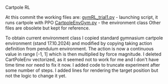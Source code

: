 Cartpole RL

At this commit the working files are:
[gymRL_trial1.py](gymRL_trial1.py) - launching script, it runs cartpole with PPO
[CartpoleEnvGym.py](CartpoleEnvGym.py) - the environment class
Other files are obsolete but kept for reference.

To obtain current environment class I copied standard gymnasium cartpole environment (stand 17.10.2024)
and modified by copying taking action definition from pendulum environment.
The action is now a continuous value in range [-1, 1] which is then multiplied by force magnitude.
I deleted CartPoleEnv vectorized, as it seemed not to work for me and I don't have time time nor need to fix it now.
I added code to truncate experiment after some number of steps.
I added lines for rendering the target position but not the logic to change it yet.


